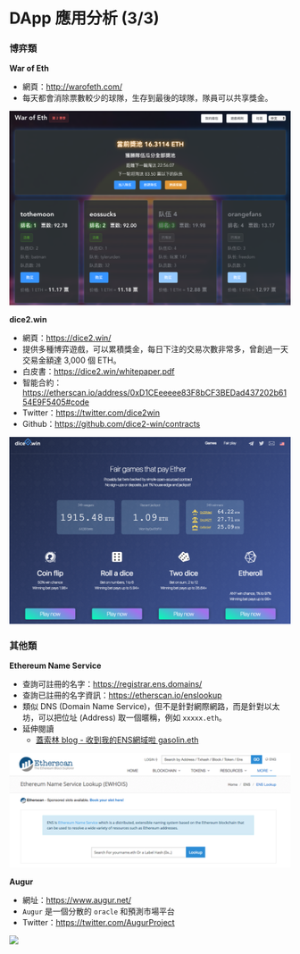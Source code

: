 # DApp 應用分析 (3/3)

### 博弈類

**War of Eth**

* 網頁：<http://warofeth.com/>
* 每天都會消除票數較少的球隊，生存到最後的球隊，隊員可以共享獎金。

![](assets/warofeth.png)

**dice2.win**

* 網頁：<https://dice2.win/>
* 提供多種博弈遊戲，可以累積獎金，每日下注的交易次數非常多，曾創過一天交易金額達 3,000 個 ETH。
* 白皮書：<https://dice2.win/whitepaper.pdf>
* 智能合約：<https://etherscan.io/address/0xD1CEeeeee83F8bCF3BEDad437202b6154E9F5405#code>
* Twitter：<https://twitter.com/dice2win>
* Github：<https://github.com/dice2-win/contracts>

![](assets/dice2.png)

### 其他類

**Ethereum Name Service**

* 查詢可註冊的名字：<https://registrar.ens.domains/>
* 查詢已註冊的名字資訊：<https://etherscan.io/enslookup>
* 類似 DNS (Domain Name Service)，但不是針對網際網路，而是針對以太坊，可以把位址 (Address) 取一個暱稱，例如 `xxxxx.eth`。
* 延伸閱讀
  * [蓋索林 blog - 收到我的ENS網域啦 gasolin.eth](https://blog.gasolin.idv.tw/2017/08/13/got-my-ens-domain/)

![](assets/ens.png)

**Augur**

* 網址：<https://www.augur.net/>
* `Augur` 是一個分散的 `oracle` 和預測市場平台
* Twitter：<https://twitter.com/AugurProject>

![](https://www.augur.net/dist/images/mac-screenshot.png)
